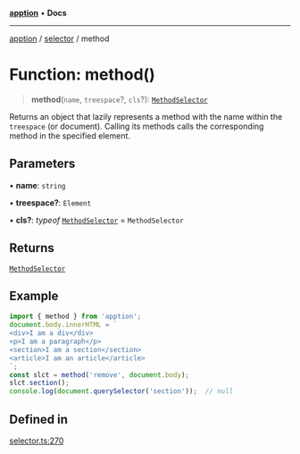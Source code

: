 [**apption**](../../README.md) • **Docs**

***

[apption](../../modules.md) / [selector](../README.md) / method

# Function: method()

> **method**(`name`, `treespace`?, `cls`?): [`MethodSelector`](../classes/MethodSelector.md)

Returns an object that lazily represents a method with the name within the `treespace` (or document).
Calling its methods calls the corresponding method in the specified element.

## Parameters

• **name**: `string`

• **treespace?**: `Element`

• **cls?**: *typeof* [`MethodSelector`](../classes/MethodSelector.md) = `MethodSelector`

## Returns

[`MethodSelector`](../classes/MethodSelector.md)

## Example

```ts
import { method } from 'apption';
document.body.innerHTML = `
<div>I am a div</div>
<p>I am a paragraph</p>
<section>I am a section</section>
<article>I am an article</article>
`;
const slct = method('remove', document.body);
slct.section();
console.log(document.querySelector('section'));  // null
```

## Defined in

[selector.ts:270](https://github.com/mksunny1/apption/blob/3f2288c24fed7fc1effebf2fdac51656d2dda91c/src/selector.ts#L270)
